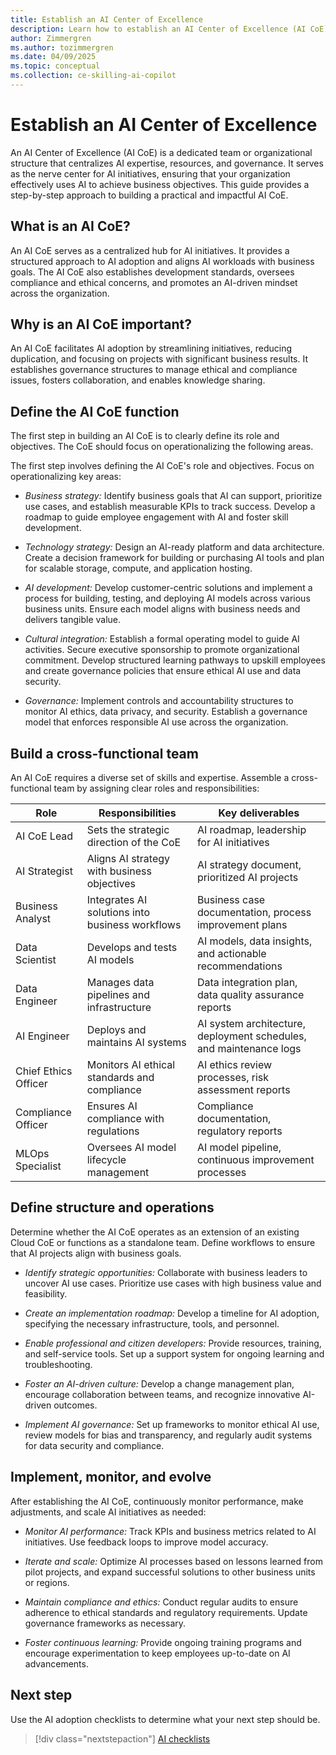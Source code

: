 ```yaml
---
title: Establish an AI Center of Excellence
description: Learn how to establish an AI Center of Excellence (AI CoE) to drive AI adoption on Azure in your organization.
author: Zimmergren
ms.author: tozimmergren
ms.date: 04/09/2025
ms.topic: conceptual
ms.collection: ce-skilling-ai-copilot
---
```


# Establish an AI Center of Excellence

An AI Center of Excellence (AI CoE) is a dedicated team or organizational structure that centralizes AI expertise, resources, and governance. It serves as the nerve center for AI initiatives, ensuring that your organization effectively uses AI to achieve business objectives. This guide provides a step-by-step approach to building a practical and impactful AI CoE.

## What is an AI CoE?

An AI CoE serves as a centralized hub for AI initiatives. It provides a structured approach to AI adoption and aligns AI workloads with business goals. The AI CoE also establishes development standards, oversees compliance and ethical concerns, and promotes an AI-driven mindset across the organization.

## Why is an AI CoE important?

An AI CoE facilitates AI adoption by streamlining initiatives, reducing duplication, and focusing on projects with significant business results. It establishes governance structures to manage ethical and compliance issues, fosters collaboration, and enables knowledge sharing.

## Define the AI CoE function

The first step in building an AI CoE is to clearly define its role and objectives. The CoE should focus on operationalizing the following areas.

The first step involves defining the AI CoE's role and objectives. Focus on operationalizing key areas:

- *Business strategy:* Identify business goals that AI can support, prioritize use cases, and establish measurable KPIs to track success. Develop a roadmap to guide employee engagement with AI and foster skill development.

- *Technology strategy:* Design an AI-ready platform and data architecture. Create a decision framework for building or purchasing AI tools and plan for scalable storage, compute, and application hosting.

- *AI development:* Develop customer-centric solutions and implement a process for building, testing, and deploying AI models across various business units. Ensure each model aligns with business needs and delivers tangible value.

- *Cultural integration:* Establish a formal operating model to guide AI activities. Secure executive sponsorship to promote organizational commitment. Develop structured learning pathways to upskill employees and create governance policies that ensure ethical AI use and data security.

- *Governance:* Implement controls and accountability structures to monitor AI ethics, data privacy, and security. Establish a governance model that enforces responsible AI use across the organization.

## Build a cross-functional team

An AI CoE requires a diverse set of skills and expertise. Assemble a cross-functional team by assigning clear roles and responsibilities:

| Role               | Responsibilities                                    | Key deliverables                                                  |
|--------------------|-----------------------------------------------------|-------------------------------------------------------------------|
| AI CoE Lead     | Sets the strategic direction of the CoE             | AI roadmap, leadership for AI initiatives                        |
| AI Strategist   | Aligns AI strategy with business objectives         | AI strategy document, prioritized AI projects                    |
| Business Analyst| Integrates AI solutions into business workflows     | Business case documentation, process improvement plans           |
| Data Scientist  | Develops and tests AI models                        | AI models, data insights, and actionable recommendations          |
| Data Engineer   | Manages data pipelines and infrastructure           | Data integration plan, data quality assurance reports             |
| AI Engineer     | Deploys and maintains AI systems                    | AI system architecture, deployment schedules, and maintenance logs|
| Chief Ethics Officer | Monitors AI ethical standards and compliance  | AI ethics review processes, risk assessment reports               |
| Compliance Officer   | Ensures AI compliance with regulations       | Compliance documentation, regulatory reports                      |
| MLOps Specialist     | Oversees AI model lifecycle management       | AI model pipeline, continuous improvement processes               |

## Define structure and operations

Determine whether the AI CoE operates as an extension of an existing Cloud CoE or functions as a standalone team. Define workflows to ensure that AI projects align with business goals.

- *Identify strategic opportunities:* Collaborate with business leaders to uncover AI use cases. Prioritize use cases with high business value and feasibility.

- *Create an implementation roadmap:* Develop a timeline for AI adoption, specifying the necessary infrastructure, tools, and personnel.

- *Enable professional and citizen developers:* Provide resources, training, and self-service tools. Set up a support system for ongoing learning and troubleshooting.

- *Foster an AI-driven culture:* Develop a change management plan, encourage collaboration between teams, and recognize innovative AI-driven outcomes.

- *Implement AI governance:* Set up frameworks to monitor ethical AI use, review models for bias and transparency, and regularly audit systems for data security and compliance.

## Implement, monitor, and evolve

After establishing the AI CoE, continuously monitor performance, make adjustments, and scale AI initiatives as needed:

- *Monitor AI performance:* Track KPIs and business metrics related to AI initiatives. Use feedback loops to improve model accuracy.

- *Iterate and scale:* Optimize AI processes based on lessons learned from pilot projects, and expand successful solutions to other business units or regions.

- *Maintain compliance and ethics:* Conduct regular audits to ensure adherence to ethical standards and regulatory requirements. Update governance frameworks as necessary.

- *Foster continuous learning:* Provide ongoing training programs and encourage experimentation to keep employees up-to-date on AI advancements.

## Next step

Use the AI adoption checklists to determine what your next step should be.

> [!div class="nextstepaction"]
> [AI checklists](index.md#ai-checklists)
